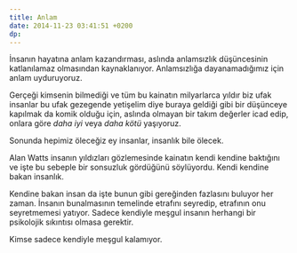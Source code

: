 ```yaml
---
title: Anlam
date: 2014-11-23 03:41:51 +0200
dp: 
---
```


İnsanın hayatına anlam kazandırması, aslında anlamsızlık düşüncesinin
katlanılamaz olmasından kaynaklanıyor. Anlamsızlığa dayanamadığımız için
anlam uyduruyoruz.

Gerçeği kimsenin bilmediği ve tüm bu kainatın milyarlarca yıldır biz
ufak insanlar bu ufak gezegende yetişelim diye buraya geldiği gibi bir
düşünceye kapılmak da komik olduğu için, aslında olmayan bir takım
değerler icad edip, onlara göre *daha iyi* veya *daha kötü* yaşıyoruz.

Sonunda hepimiz öleceğiz ey insanlar, insanlık bile ölecek.

Alan Watts insanın yıldızları gözlemesinde kainatın kendi kendine
baktığını ve işte bu sebeple bir sonsuzluk gördüğünü söylüyordu. Kendi
kendine bakan insanlık.

Kendine bakan insan da işte bunun gibi gereğinden fazlasını buluyor her
zaman. İnsanın bunalmasının temelinde etrafını seyredip, etrafının onu
seyretmemesi yatıyor. Sadece kendiyle meşgul insanın herhangi bir
psikolojik sıkıntısı olmasa gerektir.

Kimse sadece kendiyle meşgul kalamıyor.
